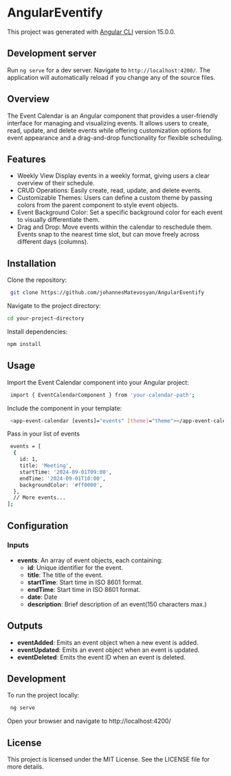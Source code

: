 # AngularEventify

This project was generated with [Angular CLI](https://github.com/angular/angular-cli) version 15.0.0.

## Development server

Run `ng serve` for a dev server. Navigate to `http://localhost:4200/`. The application will automatically reload if you change any of the source files.

## Overview

The Event Calendar is an Angular component that provides a user-friendly interface for managing and visualizing events. It allows users to create, read, update, and delete events while offering customization options for event appearance and a drag-and-drop functionality for flexible scheduling.

## Features

- Weekly View Display events in a weekly format, giving users a clear overview of their schedule.
- CRUD Operations: Easily create, read, update, and delete events.
- Customizable Themes: Users can define a custom theme by passing colors from the parent component to style event objects.
- Event Background Color: Set a specific background color for each event to visually differentiate them.
- Drag and Drop: Move events within the calendar to reschedule them. Events snap to the nearest time slot, but can move freely across different days (columns).

## Installation

Clone the repository:
```sh
 git clone https://github.com/johannesMatevosyan/AngularEventify
```
Navigate to the project directory:

```sh
cd your-project-directory
```
Install dependencies:

```sh
npm install
```

## Usage
Import the Event Calendar component into your Angular project:
```sh
 import { EventCalendarComponent } from 'your-calendar-path';
```

Include the component in your template:
```sh
 <app-event-calendar [events]="events" [theme]="theme"></app-event-calendar>
```

Pass in your list of events 
```sh
 events = [
  {
    id: 1,
    title: 'Meeting',
    startTime: '2024-09-01T09:00',
    endTime: '2024-09-01T10:00',
    backgroundColor: '#ff0000',
  },
  // More events...
];
```

## Configuration
### Inputs

- **events**: An array of event objects, each containing:
    - **id**: Unique identifier for the event.
    - **title**: The title of the event.
    - **startTime**: Start time in ISO 8601 format.
    - **endTime**: Start time in ISO 8601 format.
    - **date**: Date
    - **description**: Brief description of an event(150 characters max.)

## Outputs
- **eventAdded**: Emits an event object when a new event is added.
- **eventUpdated**: Emits an event object when an event is updated.
- **eventDeleted**: Emits the event ID when an event is deleted.

## Development
To run the project locally:
```sh
 ng serve
```
Open your browser and navigate to http://localhost:4200/

## License
This project is licensed under the MIT License. See the LICENSE file for more details.



